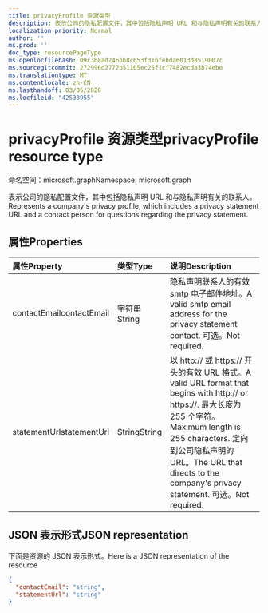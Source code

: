 ```yaml
---
title: privacyProfile 资源类型
description: 表示公司的隐私配置文件，其中包括隐私声明 URL 和与隐私声明有关的联系人。
localization_priority: Normal
author: ''
ms.prod: ''
doc_type: resourcePageType
ms.openlocfilehash: 09c3b8ad246bb8c653f31bfebda6013d8519007c
ms.sourcegitcommit: 272996d2772b51105ec25f1cf7482ecda3b74ebe
ms.translationtype: MT
ms.contentlocale: zh-CN
ms.lasthandoff: 03/05/2020
ms.locfileid: "42533955"
---
```

# <a name="privacyprofile-resource-type"></a><span data-ttu-id="8f3c6-103">privacyProfile 资源类型</span><span class="sxs-lookup"><span data-stu-id="8f3c6-103">privacyProfile resource type</span></span>

<span data-ttu-id="8f3c6-104">命名空间：microsoft.graph</span><span class="sxs-lookup"><span data-stu-id="8f3c6-104">Namespace: microsoft.graph</span></span>

<span data-ttu-id="8f3c6-105">表示公司的隐私配置文件，其中包括隐私声明 URL 和与隐私声明有关的联系人。</span><span class="sxs-lookup"><span data-stu-id="8f3c6-105">Represents a company's privacy profile, which includes a privacy statement URL and a contact person for questions regarding the privacy statement.</span></span>

## <a name="properties"></a><span data-ttu-id="8f3c6-106">属性</span><span class="sxs-lookup"><span data-stu-id="8f3c6-106">Properties</span></span>
| <span data-ttu-id="8f3c6-107">属性</span><span class="sxs-lookup"><span data-stu-id="8f3c6-107">Property</span></span>   | <span data-ttu-id="8f3c6-108">类型</span><span class="sxs-lookup"><span data-stu-id="8f3c6-108">Type</span></span>|<span data-ttu-id="8f3c6-109">说明</span><span class="sxs-lookup"><span data-stu-id="8f3c6-109">Description</span></span>|
|:---------------|:--------|:----------|
|<span data-ttu-id="8f3c6-110">contactEmail</span><span class="sxs-lookup"><span data-stu-id="8f3c6-110">contactEmail</span></span>|<span data-ttu-id="8f3c6-111">字符串</span><span class="sxs-lookup"><span data-stu-id="8f3c6-111">String</span></span>| <span data-ttu-id="8f3c6-112">隐私声明联系人的有效 smtp 电子邮件地址。</span><span class="sxs-lookup"><span data-stu-id="8f3c6-112">A valid smtp email address for the privacy statement contact.</span></span> <span data-ttu-id="8f3c6-113">可选。</span><span class="sxs-lookup"><span data-stu-id="8f3c6-113">Not required.</span></span>|
|<span data-ttu-id="8f3c6-114">statementUrl</span><span class="sxs-lookup"><span data-stu-id="8f3c6-114">statementUrl</span></span>|<span data-ttu-id="8f3c6-115">String</span><span class="sxs-lookup"><span data-stu-id="8f3c6-115">String</span></span>| <span data-ttu-id="8f3c6-116">以 http:// 或 https:// 开头的有效 URL 格式。</span><span class="sxs-lookup"><span data-stu-id="8f3c6-116">A valid URL format that begins with http:// or https://.</span></span> <span data-ttu-id="8f3c6-117">最大长度为 255 个字符。</span><span class="sxs-lookup"><span data-stu-id="8f3c6-117">Maximum length is 255 characters.</span></span> <span data-ttu-id="8f3c6-118">定向到公司隐私声明的 URL。</span><span class="sxs-lookup"><span data-stu-id="8f3c6-118">The URL that directs to the company's privacy statement.</span></span> <span data-ttu-id="8f3c6-119">可选。</span><span class="sxs-lookup"><span data-stu-id="8f3c6-119">Not required.</span></span>|

## <a name="json-representation"></a><span data-ttu-id="8f3c6-120">JSON 表示形式</span><span class="sxs-lookup"><span data-stu-id="8f3c6-120">JSON representation</span></span>

<span data-ttu-id="8f3c6-121">下面是资源的 JSON 表示形式。</span><span class="sxs-lookup"><span data-stu-id="8f3c6-121">Here is a JSON representation of the resource</span></span>

<!-- {
  "blockType": "resource",
  "optionalProperties": [

  ],
  "@odata.type": "microsoft.graph.privacyProfile"
}-->

```json
{
  "contactEmail": "string",
  "statementUrl": "string"
}
```
